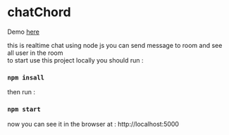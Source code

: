 # chatChord
Demo [here](https://amr-chat.herokuapp.com/)


this is realtime chat using node js you can send message to room and see all user in the room 
<br/>
to start use this project locally you should run : 

### `npm insall`

then run : 

### `npm start`

now you can see it in the browser at :  http://localhost:5000
